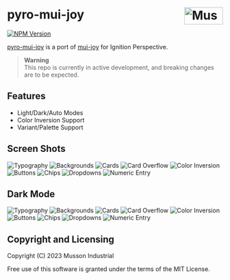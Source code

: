 # pyro-mui-joy [<img src="https://cdn.mussonindustrial.com/files/public/images/emblem.svg" alt="Musson Industrial Logo" width="90" height="40" align="right">][pyro]

[![NPM Version][npm-img]][npm-url]

[pyro-mui-joy] is a port of [mui-joy] for Ignition Perspective.

> **Warning**<br>
> This repo is currently in active development, and breaking changes are to be expected.

## Features

-   Light/Dark/Auto Modes
-   Color Inversion Support
-   Variant/Palette Support

## Screen Shots

![Typography](./screenshots/output/joy-light/typography.png?raw=true)
![Backgrounds](./screenshots/output/joy-light/background.png?raw=true)
![Cards](./screenshots/output/joy-light/card.png?raw=true)
![Card Overflow](./screenshots/output/joy-light/card-overflow.png?raw=true)
![Color Inversion](./screenshots/output/joy-light/color-inversion.png?raw=true)
![Buttons](./screenshots/output/joy-light/button.png?raw=true)
![Chips](./screenshots/output/joy-light/chip.png?raw=true)
![Dropdowns](./screenshots/output/joy-light/dropdown.png?raw=true)
![Numeric Entry](./screenshots/output/joy-light/numeric-entry.png?raw=true)

## Dark Mode

![Typography](./screenshots/output/joy-dark/typography.png?raw=true)
![Backgrounds](./screenshots/output/joy-dark/background.png?raw=true)
![Cards](./screenshots/output/joy-dark/card.png?raw=true)
![Card Overflow](./screenshots/output/joy-dark/card-overflow.png?raw=true)
![Color Inversion](./screenshots/output/joy-dark/color-inversion.png?raw=true)
![Buttons](./screenshots/output/joy-dark/button.png?raw=true)
![Chips](./screenshots/output/joy-dark/chip.png?raw=true)
![Dropdowns](./screenshots/output/joy-dark/dropdown.png?raw=true)
![Numeric Entry](./screenshots/output/joy-dark/numeric-entry.png?raw=true)

## Copyright and Licensing

Copyright (C) 2023 Musson Industrial

Free use of this software is granted under the terms of the MIT License.

[npm-img]: https://img.shields.io/npm/v/@mussonindustrial/pyro-mui-joy.svg
[npm-url]: https://www.npmjs.com/package/@mussonindustrial/pyro-mui-joy
[pyro]: https://github.com/mussonindustrial/pyro
[mui-joy]: https://github.com/mui/material-ui/tree/master/packages/mui-joy
[pyro-mui-joy]: https://github.com/mussonindustrial/pyro/tree/main/packages/pyro-mui-joy
